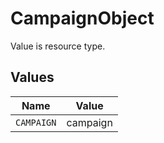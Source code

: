 # CampaignObject

Value is resource type.


## Values

| Name       | Value      |
| ---------- | ---------- |
| `CAMPAIGN` | campaign   |